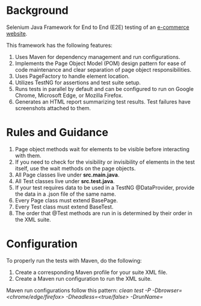 # Background
Selenium Java Framework for End to End (E2E) testing of an [e-commerce website](https://www.rahulshettyacademy.com/loginpagePractise/). 

This framework has the following features:
1. Uses Maven for dependency management and run configurations.
2. Implements the Page Object Model (POM) design pattern for ease of code maintenance and clear separation of page object responsibilities.
3. Uses PageFactory to handle element location.
4. Utilizes TestNG for assertions and test suite setup.
5. Runs tests in parallel by default and can be configured to run on Google Chrome, Microsoft Edge, or Mozilla Firefox.
6. Generates an HTML report summarizing test results. Test failures have screenshots attached to them.

# Rules and Guidance
1. Page object methods wait for elements to be visible before interacting with them. 
2. If you need to check for the visibility or invisibility of elements in the test itself, use the wait methods on the page objects.
3. All Page classes live under **src.main.java**.
4. All Test classes live under **src.test.java**.
5. If your test requires data to be used in a TestNG @DataProvider, provide the data in a .json file of the same name.
6. Every Page class must extend BasePage.
7. Every Test class must extend BaseTest.
8. The order that @Test methods are run in is determined by their order in the XML suite.

# Configuration
To properly run the tests with Maven, do the following:
1. Create a corresponding Maven profile for your suite XML file.
2. Create a Maven run configuration to run the XML suite.

Maven run configurations follow this pattern: 
_clean test -P<Name of test suite> -Dbrowser=<chrome/edge/firefox> -Dheadless=<true/false> -DrunName=<Name of this test run>_

